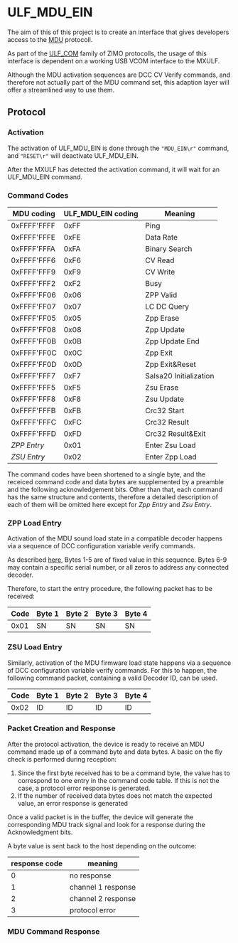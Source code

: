 # ULF_MDU_EIN

The aim of this of this project is to create an interface that gives developers access to the [MDU](https://github.com/ZIMO-Elektronik/MDU) protocoll.

As part of the [ULF_COM](https://github.com/ZIMO-Elektronik/ULF_COM) family of ZIMO protocolls, the usage of this interface is dependent on a working USB VCOM interface to the MXULF.

Although the MDU activation sequences are DCC CV Verify commands, and therefore not actually part of the MDU command set, this adaption layer will offer a streamlined way to use them.

## Protocol

### Activation
The activation of ULF_MDU_EIN is done through the  `"MDU_EIN\r"`  command, and `"RESET\r"` will deactivate ULF_MDU_EIN.

After the MXULF has detected the activation command, it will wait for an ULF_MDU_EIN command.

### Command Codes

| MDU coding         | ULF_MDU_EIN coding | Meaning      |
| ------------------ | ------------|--------------|
| 0xFFFF'FFFF        | 0xFF        | Ping |
| 0xFFFF'FFFE        | 0xFE        | Data Rate |
| 0xFFFF'FFFA        | 0xFA        | Binary Search |
| 0xFFFF'FFF6        | 0xF6        | CV Read |
| 0xFFFF'FFF9 		 | 0xF9        | CV Write |
| 0xFFFF'FFF2        | 0xF2        | Busy |
| 0xFFFF'FF06        | 0x06        | ZPP Valid |
| 0xFFFF'FF07        | 0x07        | LC DC Query |
| 0xFFFF'FF05        | 0x05        | Zpp Erase |
| 0xFFFF'FF08        | 0x08        | Zpp Update |
| 0xFFFF'FF0B        | 0x0B        | Zpp Update End |
| 0xFFFF'FF0C        | 0x0C        | Zpp Exit |
| 0xFFFF'FF0D        | 0x0D        | Zpp Exit&Reset |
| 0xFFFF'FFF7        | 0xF7        | Salsa20 Initialization|
| 0xFFFF'FFF5        | 0xF5        | Zsu Erase | 
| 0xFFFF'FFF8        | 0xF8        | Zsu Update |
| 0xFFFF'FFFB        | 0xFB        | Crc32 Start |
| 0xFFFF'FFFC        | 0xFC        | Crc32 Result |
| 0xFFFF'FFFD        | 0xFD        | Crc32 Result&Exit |
| *ZPP Entry*        | 0x01        | Enter Zsu Load|
| *ZSU Entry*        | 0x02        | Enter Zpp Load|

The command codes have been shortened to a single byte, and the receiced command code and data bytes are supplemented by a preamble and the following acknowledgement bits.  Other than that, each command has the same structure and contents, therefore a detailed description of each of them will be omitted here except for *Zpp Entry* and *Zsu Entry*.

### ZPP Load Entry

Activation of the MDU sound load state in a compatible decoder happens via a sequence of DCC configuration variable verify commands.

As described [here](https://github.com/ZIMO-Elektronik/MDU?tab=readme-ov-file#entry),  Bytes 1-5 are of fixed value in this sequence. Bytes 6-9 may contain a specific serial number, or all zeros to address any connected decoder.

Therefore, to start the entry procedure, the following packet has to be received:

| Code | Byte 1 | Byte 2 | Byte 3 | Byte 4 |
| --- | --- | --- | --- | --- | 
| 0x01 | SN | SN | SN | SN |

### ZSU Load Entry

Similarly, activation of the MDU firmware load state happens via a sequence of DCC configuration variable verify commands. For this to happen, the following command packet, containing a valid Decoder ID, can be used.

| Code | Byte 1 | Byte 2 | Byte 3 | Byte 4 |
| --- | --- | --- | --- | --- |
| 0x02 | ID | ID | ID | ID |



### Packet Creation and Response

After  the protocol activation, the device is ready to receive an MDU command made up of a command byte and data bytes.
A basic on the fly check is performed during reception:    
1. Since the first byte received has to be a command byte, the value has to correspond to one entry in the command code table. If this is not the case, a protocol error response is generated.
2. If the number of received data bytes does not match the expected value, an error response is generated

Once a valid packet is in the buffer, the device will generate the corresponding MDU track signal and look for a response during the Acknowledgment bits.

A byte value is sent back to the host depending on the outcome:

| response code | meaning |
| --------------| ------- |
| 0 | no response |
| 1 | channel 1 response |
| 2 | channel 2 response |
| 3 | protocol error |



### MDU Command Response




